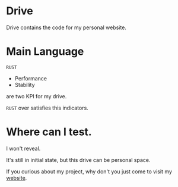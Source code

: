 # Drive

Drive contains the code for my personal website.

# Main Language

`RUST`

- Performance
- Stability

are two KPI for my drive.

`RUST` over satisfies this indicators.

# Where can I test.

I won't reveal.

It's still in initial state, but this drive can be personal space.

If you curious about my project, why don't you just come to visit my [website](https://movingju06.com).